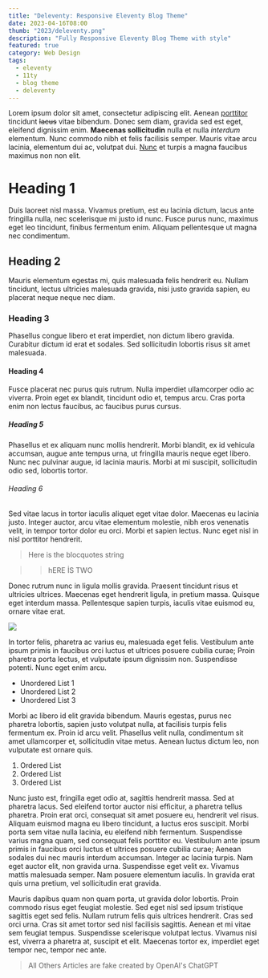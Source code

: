 ```yaml
---
title: "Deleventy: Responsive Eleventy Blog Theme"
date: 2023-04-16T08:00
thumb: "2023/deleventy.png"
description: "Fully Responsive Eleventy Blog Theme with style"
featured: true
category: Web Design
tags:
  - eleventy
  - 11ty
  - blog theme
  - deleventy
---
```


Lorem ipsum dolor sit amet, consectetur adipiscing elit. Aenean <u>porttitor</u> tincidunt <del>lacus</del> vitae bibendum. Donec sem diam, gravida sed est eget, eleifend dignissim enim. **Maecenas sollicitudin** nulla et nulla *interdum* elementum. Nunc commodo nibh et felis facilisis semper. Mauris vitae arcu lacinia, elementum dui ac, volutpat dui. [Nunc](/here) et turpis a magna faucibus maximus non non elit.

# Heading 1

Duis laoreet nisl massa. Vivamus pretium, est eu lacinia dictum, lacus ante fringilla nulla, nec scelerisque mi justo id nunc. Fusce purus nunc, maximus eget leo tincidunt, finibus fermentum enim. Aliquam pellentesque ut magna nec condimentum.

## Heading 2

Mauris elementum egestas mi, quis malesuada felis hendrerit eu. Nullam tincidunt, lectus ultricies malesuada gravida, nisi justo gravida sapien, eu placerat neque neque nec diam.

### Heading 3

Phasellus congue libero et erat imperdiet, non dictum libero gravida. Curabitur dictum id erat et sodales. Sed sollicitudin lobortis risus sit amet malesuada.

#### Heading 4

Fusce placerat nec purus quis rutrum. Nulla imperdiet ullamcorper odio ac viverra. Proin eget ex blandit, tincidunt odio et, tempus arcu. Cras porta enim non lectus faucibus, ac faucibus purus cursus.

##### Heading 5

Phasellus et ex aliquam nunc mollis hendrerit. Morbi blandit, ex id vehicula accumsan, augue ante tempus urna, ut fringilla mauris neque eget libero. Nunc nec pulvinar augue, id lacinia mauris. Morbi at mi suscipit, sollicitudin odio sed, lobortis tortor.

###### Heading 6

Sed vitae lacus in tortor iaculis aliquet eget vitae dolor. Maecenas eu lacinia justo. Integer auctor, arcu vitae elementum molestie, nibh eros venenatis velit, in tempor tortor dolor eu orci. Morbi et sapien lectus. Nunc eget nisl in nisl porttitor hendrerit.

> Here is the blocquotes string

>> hERE İS TWO

Donec rutrum nunc in ligula mollis gravida. Praesent tincidunt risus et ultricies ultrices. Maecenas eget hendrerit ligula, in pretium massa. Quisque eget interdum massa. Pellentesque sapien turpis, iaculis vitae euismod eu, ornare vitae erat.

<img src="https://images.pexels.com/photos/2607544/pexels-photo-2607544.jpeg?auto=compress&cs=tinysrgb&w=1260&h=750&dpr=1" />

 In tortor felis, pharetra ac varius eu, malesuada eget felis. Vestibulum ante ipsum primis in faucibus orci luctus et ultrices posuere cubilia curae; Proin pharetra porta lectus, et vulputate ipsum dignissim non. Suspendisse potenti. Nunc eget enim arcu. 
 
* Unordered List 1
* Unordered List 2
* Unordered List 3 

 Morbi ac libero id elit gravida bibendum. Mauris egestas, purus nec pharetra lobortis, sapien justo volutpat nulla, at facilisis turpis felis fermentum ex. Proin id arcu velit. Phasellus velit nulla, condimentum sit amet ullamcorper et, sollicitudin vitae metus. Aenean luctus dictum leo, non vulputate est ornare quis.

1. Ordered List
2. Ordered List
3. Ordered List

Nunc justo est, fringilla eget odio at, sagittis hendrerit massa. Sed at pharetra lacus. Sed eleifend tortor auctor nisi efficitur, a pharetra tellus pharetra. Proin erat orci, consequat sit amet posuere eu, hendrerit vel risus. Aliquam euismod magna eu libero tincidunt, a luctus eros suscipit. Morbi porta sem vitae nulla lacinia, eu eleifend nibh fermentum. Suspendisse varius magna quam, sed consequat felis porttitor eu. Vestibulum ante ipsum primis in faucibus orci luctus et ultrices posuere cubilia curae; Aenean sodales dui nec mauris interdum accumsan. Integer ac lacinia turpis. Nam eget auctor elit, non gravida urna. Suspendisse eget velit ex. Vivamus mattis malesuada semper. Nam posuere elementum iaculis. In gravida erat quis urna pretium, vel sollicitudin erat gravida.

Mauris dapibus quam non quam porta, ut gravida dolor lobortis. Proin commodo risus eget feugiat molestie. Sed eget nisl sed ipsum tristique sagittis eget sed felis. Nullam rutrum felis quis ultrices hendrerit. Cras sed orci urna. Cras sit amet tortor sed nisl facilisis sagittis. Aenean et mi vitae sem feugiat tempus. Suspendisse scelerisque volutpat lectus. Vivamus nisi est, viverra a pharetra at, suscipit et elit. Maecenas tortor ex, imperdiet eget tempor nec, tempor nec ante.

> All Others Articles are fake created by OpenAI's ChatGPT
